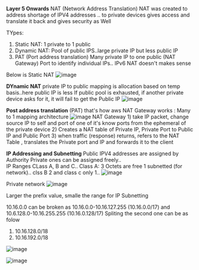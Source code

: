 **Layer 5 Onwards**
NAT (Network Address Translation) 
NAT was created to address shortage of IPV4 addresses .. to private devices gives access and translate it back and gives security as Well

TYpes:
1) Static NAT: 1 private to 1 public
2) Dynamic NAT: Pool of public IPS..large private IP but less public IP
3) PAT (Port address translation) Many private IP to one public (NAT Gateway)
Port to identify individual IPs.. IPv6 NAT doesn't makes sense

Below is Static NAT
![image](https://user-images.githubusercontent.com/24499265/127029456-7a5b36fa-e6dc-472b-804f-f845ec484db5.png)

**DYnamic NAT**
private IP to public mapping is allocation based on temp basis..here public IP is less
If public pool is exhausted, if another private device asks for it, it will fail to get the Public IP
![image](https://user-images.githubusercontent.com/24499265/127090634-e01cfc11-edee-4a61-9def-eb6fb0288846.png)

**Post address translation** (PAT)
that's how aws NAT Gateway works : Many to 1 mapping architecture
![image](https://user-images.githubusercontent.com/24499265/127091295-9c96ed25-f3f6-4da2-92e0-0a6ecaa3d24c.png)
NAT Gateway 1) take IP packet, change source IP to self and port of one of it's know ports from the ephemeral of the private device
2) Creates a NAT table of Private IP, Private Port to Public IP and Public Port
3) when traffic (response) returns, refers to the NAT Table , translates the Private port and IP and forwards it to the client


**IP Addressing and Subnetting**
Public IPV4 addresses are assigned by Authority
Private ones can be assigned freely..  
IP Ranges CLass A, B and C.. Class A: 3 Octets are free 1 subnetted (for  network).. clss B 2 and class c only 1.. 
![image](https://user-images.githubusercontent.com/24499265/127092399-1854b79b-1d9b-40ab-a658-6c382ce47174.png)

Private network
![image](https://user-images.githubusercontent.com/24499265/127092891-4eec140d-5532-4379-a7fb-93f0e1b695cc.png)

Larger the prefix value, smalle the range for IP Subnetting

10.16.0.0 can be broken as 10.16.0.0-10.16.127.255 (10.16.0.0/17) and 10.6.128.0-10.16.255.255 (10.16.0.128/17)
Spliting the second one can be as folow 
1) 10.16.128.0/18 
2) 10.16.192.0/18

![image](https://user-images.githubusercontent.com/24499265/127103693-64e8d6e5-89bd-4ac8-84c4-34daabb6c8e4.png)

![image](https://user-images.githubusercontent.com/24499265/127103826-703f6e36-3ada-407a-86db-4eb5b34981f0.png)




